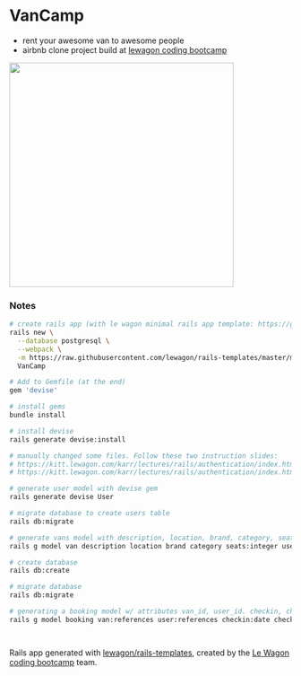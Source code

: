# VanCamp

- rent your awesome van to awesome people
- airbnb clone project build at [lewagon coding bootcamp](https://www.lewagon.com/berlin)

<img src="https://cdn.dribbble.com/users/31348/screenshots/5808409/311_reno_dkng_foil.jpg" width="400px">


### Notes
```bash
# create rails app (with le wagon minimal rails app template: https://github.com/lewagon/rails-templates#minimal)
rails new \
  --database postgresql \
  --webpack \
  -m https://raw.githubusercontent.com/lewagon/rails-templates/master/minimal.rb \
  VanCamp

# Add to Gemfile (at the end)
gem 'devise'

# install gems
bundle install

# install devise
rails generate devise:install

# manually changed some files. Follow these two instruction slides:
# https://kitt.lewagon.com/karr/lectures/rails/authentication/index.html?title=Authentication#/3/2
# https://kitt.lewagon.com/karr/lectures/rails/authentication/index.html?title=Authentication#/3/3

# generate user model with devise gem
rails generate devise User

# migrate database to create users table
rails db:migrate

# generate vans model with description, location, brand, category, seats, user_id
rails g model van description location brand category seats:integer user:references

# create database
rails db:create

# migrate database
rails db:migrate

# generating a booking model w/ attributes van_id, user_id. checkin, checkout.
rails g model booking van:references user:references checkin:date checkout:date




```

Rails app generated with [lewagon/rails-templates](https://github.com/lewagon/rails-templates), created by the [Le Wagon coding bootcamp](https://www.lewagon.com) team.
